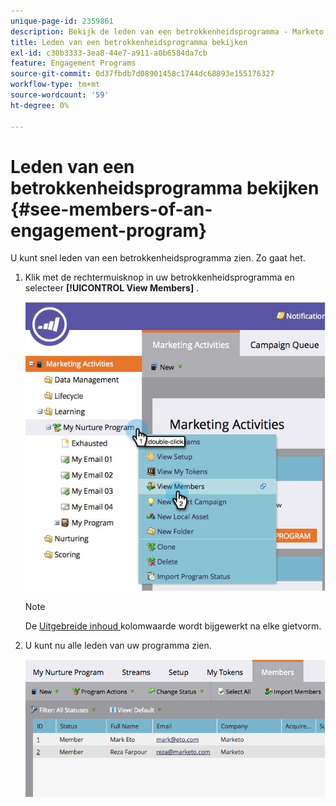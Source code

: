 ```yaml
---
unique-page-id: 2359861
description: Bekijk de leden van een betrokkenheidsprogramma - Marketo Docs - Productdocumentatie
title: Leden van een betrokkenheidsprogramma bekijken
exl-id: c30b3333-3ea8-44e7-a911-a0b6584da7cb
feature: Engagement Programs
source-git-commit: 0d37fbdb7d08901458c1744dc68893e155176327
workflow-type: tm+mt
source-wordcount: '59'
ht-degree: 0%

---
```


# Leden van een betrokkenheidsprogramma bekijken {#see-members-of-an-engagement-program}

U kunt snel leden van een betrokkenheidsprogramma zien. Zo gaat het.

1. Klik met de rechtermuisknop in uw betrokkenheidsprogramma en selecteer **[!UICONTROL View Members]** .

   ![](assets/membersofengagement.jpg)

   >[!NOTE]
   >
   >De [ Uitgebreide inhoud ](/help/marketo/product-docs/email-marketing/drip-nurturing/creating-an-engagement-program/understanding-engagement-programs.md) kolomwaarde wordt bijgewerkt na elke gietvorm.

1. U kunt nu alle leden van uw programma zien.

   ![](assets/image2014-9-15-17-3a17-3a26.png)
